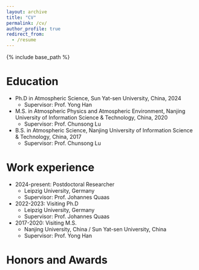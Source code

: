 ```yaml
---
layout: archive
title: "CV"
permalink: /cv/
author_profile: true
redirect_from:
  - /resume
---
```


{% include base_path %}

Education
======
* Ph.D in Atmospheric Science, Sun Yat-sen University, China, 2024
  * Supervisor: Prof. Yong Han
* M.S. in Atmospheric Physics and Atmospheric Environment, Nanjing University of Information Science & Technology, China, 2020
  * Supervisor: Prof. Chunsong Lu
* B.S. in Atmospheric Science, Nanjing University of Information Science & Technology, China, 2017
  * Supervisor: Prof. Chunsong Lu

Work experience
======
* 2024-present: Postdoctoral Researcher
  * Leipzig University, Germany
  * Supervisor: Prof. Johannes Quaas
* 2022-2023: Visiting Ph.D
  * Leipzig University, Germany
  * Supervisor: Prof. Johannes Quaas
* 2017-2020: Visiting M.S.
  * Nanjing University, China / Sun Yat-sen University, China
  * Supervisor: Prof. Yong Han
 
Honors and Awards
======
